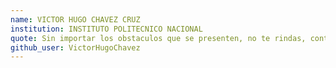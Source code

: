 ```yaml
---
name: VICTOR HUGO CHAVEZ CRUZ
institution: INSTITUTO POLITECNICO NACIONAL
quote: Sin importar los obstaculos que se presenten, no te rindas, continua y logra ese sueño que mas anelas
github_user: VictorHugoChavez
---
```

